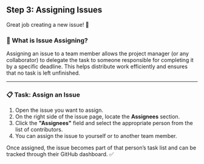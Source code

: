 ## Step 3: Assigning Issues

Great job creating a new issue! :wave:

### :busts_in_silhouette: What is Issue Assigning?

Assigning an issue to a team member allows the project manager (or any collaborator) to delegate the task to someone responsible for completing it by a specific deadline. This helps distribute work efficiently and ensures that no task is left unfinished.

---

### :clipboard: Task: Assign an Issue

1. Open the issue you want to assign.
2. On the right side of the issue page, locate the **Assignees** section.
3. Click the **"Assignees"** field and select the appropriate person from the list of contributors.
4. You can assign the issue to yourself or to another team member.

Once assigned, the issue becomes part of that person’s task list and can be tracked through their GitHub dashboard. :white_check_mark:
